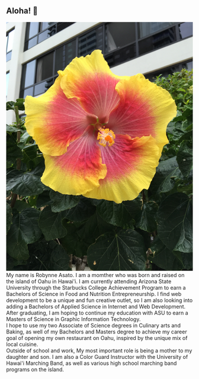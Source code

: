 ## Aloha! 🌺
<img src="hibiscus.jpg">
My name is Robynne Asato. I am a momther who was born and raised on the island of Oahu in Hawai'i. 
I am currently attending Arizona State University through the Starbucks College Achievement Program to earn a Bachelors of Science in Food and Nutrition Entrepreneurship. I find web development to be a unique and fun creative outlet, so I am also looking into adding a Bachelors of Applied Science in Internet and Web Development. After graduating, I am hoping to continue my education with ASU to earn a Masters of Science in Graphic Information Technology.<br>
I hope to use my two Associate of Science degrees in Culinary arts and Baking, as well of my Bachelors and Masters degree to achieve my career goal of opening my own restaurant on Oahu, inspired by the unique mix of local cuisine.<br>
Outside of school and work, My most important role is being a mother to my daughter and son. I am also a Color Guard Instructor with the University of Hawai'i Marching Band, as well as various high school marching band programs on the island. 
<!--
**raasato/raasato** is a ✨ _special_ ✨ repository because its `README.md` (this file) appears on your GitHub profile.

Here are some ideas to get you started:

- 🔭 I’m currently working on ...
- 🌱 I’m currently learning ...
- 👯 I’m looking to collaborate on ...
- 🤔 I’m looking for help with ...
- 💬 Ask me about ...
- 📫 How to reach me: ...
- 😄 Pronouns: ...
- ⚡ Fun fact: ...
-->
